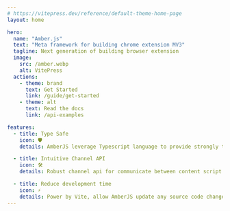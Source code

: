 ```yaml
---
# https://vitepress.dev/reference/default-theme-home-page
layout: home

hero:
  name: "Amber.js"
  text: "Meta framework for building chrome extension MV3"
  tagline: Next generation of building browser extension
  image:
    src: /amber.webp
    alt: VitePress
  actions:
    - theme: brand
      text: Get Started
      link: /guide/get-started
    - theme: alt
      text: Read the docs
      link: /api-examples

features:
  - title: Type Safe
    icon: 🛡️
    details: AmberJS leverage Typescript language to provide strongly typed library

  - title: Intuitive Channel API
    icon: 🛠️
    details: Robust channel api for communicate between content script and background script

  - title: Reduce development time
    icon: ⚡️
    details: Power by Vite, allow AmberJS update any source code change direct to UI without reloading extension
---
```


